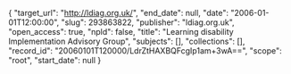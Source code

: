 {
  "target_url": "http://ldiag.org.uk/", 
  "end_date": null, 
  "date": "2006-01-01T12:00:00", 
  "slug": 293863822, 
  "publisher": "ldiag.org.uk", 
  "open_access": true, 
  "npld": false, 
  "title": "Learning disability Implementation Advisory Group", 
  "subjects": [], 
  "collections": [], 
  "record_id": "20060101T120000/LdrZtHAXBQFcgIp1am+3wA==", 
  "scope": "root", 
  "start_date": null
}

